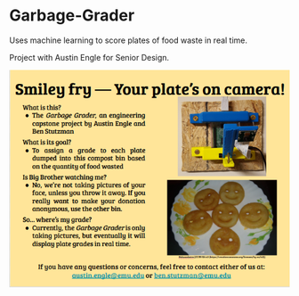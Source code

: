 # Garbage-Grader

Uses machine learning to score plates of food waste in real time.

Project with Austin Engle for Senior Design.

![alt text](https://raw.githubusercontent.com/BenRStutzman/garbage-grader/master/Pictures/poster.png)
